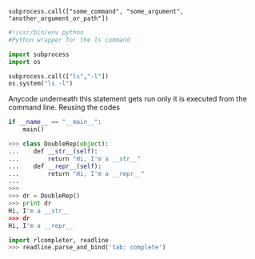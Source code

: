 `subprocess.call(["some_command", "some_argument", "another_argument_or_path"])`

```python
#!/usr/bin/env python
#Python wrapper for the ls command

import subprocess
import os

subprocess.call(["ls","-l"])
os.system("ls -l")
```
Anycode underneath this statement gets run only it is executed from
the command line.
Reusing the codes

```python
if __name__ == "__main__":
    main()

```  

```python
>>> class DoubleRep(object):
...    def __str__(self):
...        return "Hi, I'm a __str__"
...    def __repr__(self):
...        return "Hi, I'm a __repr__"
...
>>>
>>> dr = DoubleRep()
>>> print dr
Hi, I'm a __str__
>>> dr
Hi, I'm a __repr__
```


```python
import rlcompleter, readline
>>> readline.parse_and_bind('tab: complete')

```
